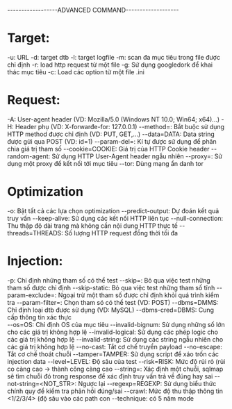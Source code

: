 ------------------ADVANCED COMMAND-------------------
# Target:
  -u: URL
	-d: target dtb 
	-l: target logfile
	-m: scan đa mục tiêu trong file được chỉ định
	-r: load http request từ một file
	-g: Sử dụng googledork để khai thác mục tiêu
	-c: Load các option từ một file .ini
 
# Request:
  -A: User-agent header (VD: Mozilla/5.0 (Windows NT 10.0; Win64; x64)...)
	-H: Header phụ (VD: X-forwarđe-for: 127.0.0.1)
	--method=<METHOD>: Bắt buộc sử dụng HTTP method được chỉ định (VD: PUT, GET,...)
	--data=DATA: Data string được gửi qua POST (VD: id=1)
	--param-del=<PARA>: Kí tự được sử dụng để phân chia giá trị tham số
	--cookie=COOKIE: Giá trị của HTTP Cookie header
	--random-agent: Sử dụng HTTP User-Agent header ngẫu nhiên
	--proxy=<PROXY>: Sử dụng một proxy để kết nối tới mục tiêu
	--tor: Dùng mạng ẩn danh tor
 
# Optimization
  -o: Bật tất cả các lựa chọn optimization
	--predict-output: Dự đoán kết quả truy vấn
	--keep-alive: Sử dụng các kết nối HTTP liên tục
	--null-connection: Thu thập độ dài trang mà không cần nội dung HTTP thực tế
	--threads=THREADS: Số lượng HTTP request đồng thời tối đa

# Injection:
  -p: Chỉ định những tham số có thể test
	--skip=<SKIP>: Bỏ qua việc test những tham số được chỉ định
	--skip-static: Bỏ qua việc test những tham số tĩnh
	--param-exclude=<PARA>: Ngoại trừ một tham số được chỉ định khỏi quá trình kiểm tra
	--param-filter=<PARA>: Chọn tham só có thể test (VD: POST)
	--dbms=DMMS: Chỉ định loại dtb được sử dụng (VD: MySQL)
	--dbms-cred=DBMS: Cung cấp thông tin xác thực	
	--os=OS: Chỉ định OS của mục tiêu
	--invalid-bignum: Sử dụng những số lớn cho các giá trị không hợp lệ
	--invalid-logical: Sử dụng các phép logic cho các giá trị không hợp lệ
	--invalid-string: Sử dụng các string ngẫu nhiên cho các giá trị không hợp lệ
	--no-cast: Tắt cơ chế truyền payload
	--no-escape: Tắt cơ chế thoát chuỗi
	--tamper=TAMPER: Sử dụng script để xáo trốn các injection data
	--level=LEVEL: Độ sâu của test
	--risk=RISK: Mức độ rủi rỏ (rủi co càng cao -> thành công càng cao
	--string=<STRING>: Xác định một chuỗi, sqlmap sẽ tìm chuỗi đó trong response để xác định truy vấn trả về đúng hay sai
	--not-string=<NOT_STR>: Ngược lại 
	--regexp=REGEXP: Sử dụng biểu thức chính quy để kiểm tra phản hồi đúng/sai
  --crawl: Mức độ thu thập thông tin <1/2/3/4> (độ sâu vào các path con
  --technique: có 5 năm mode
